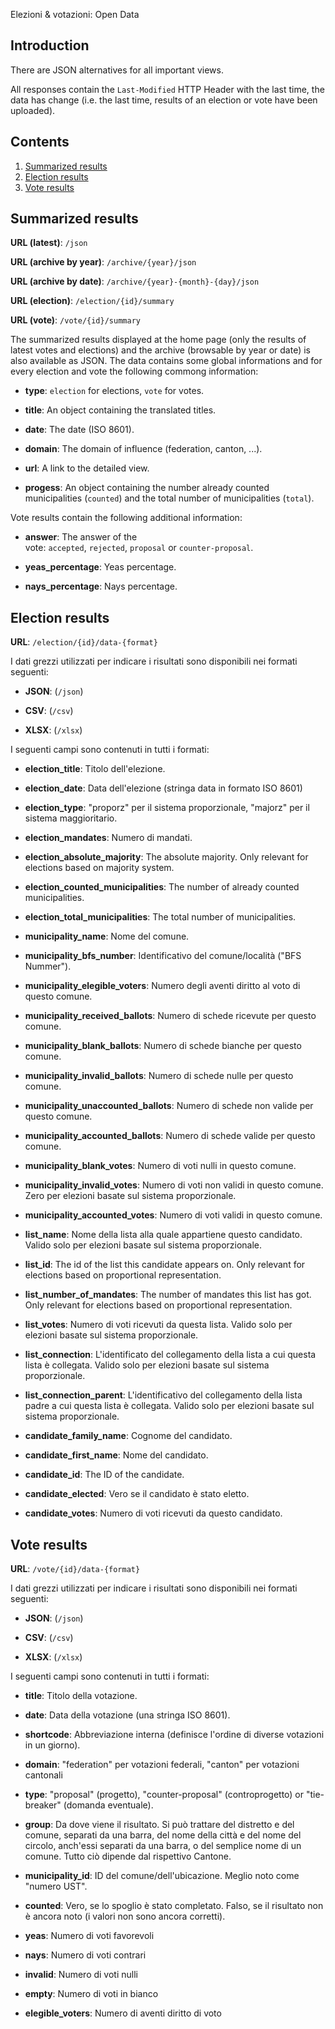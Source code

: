 Elezioni & votazioni: Open Data

## Introduction

There are JSON alternatives for all important views.

All responses contain the `Last-Modified` HTTP Header with the last time, the data has change (i.e. the last time, results of an election or vote have been uploaded).


## Contents

1. [Summarized results](#summarized-results)
2. [Election results](#election-results)
3. [Vote results](#vote-results)

## Summarized results

**URL (latest)**: `/json`

**URL (archive by year)**: `/archive/{year}/json`

**URL (archive by date)**: `/archive/{year}-{month}-{day}/json`

**URL (election)**: `/election/{id}/summary`

**URL (vote)**: `/vote/{id}/summary`

The summarized results displayed at the home page (only the results of latest votes and elections) and the archive (browsable by year or date) is also available as JSON. The data contains some global informations and for every election and vote the following commong information:

- **type**: `election` for elections, `vote` for votes.

- **title**: An object containing the translated titles.

- **date**: The date (ISO 8601).

- **domain**: The domain of influence (federation, canton, ...).

- **url**: A link to the detailed view.

- **progess**: An object containing the number already counted municipalities (`counted`) and the total number of municipalities (`total`).

Vote results contain the following additional information:

- **answer**: The answer of the vote: `accepted`, `rejected`, `proposal` or `counter-proposal`.

- **yeas_percentage**: Yeas percentage.

- **nays_percentage**: Nays percentage.

## Election results

**URL**: `/election/{id}/data-{format}`

I dati grezzi utilizzati per indicare i risultati sono disponibili nei formati seguenti:

- **JSON**: (`/json`)

- **CSV**: (`/csv`)

- **XLSX**: (`/xlsx`)

I seguenti campi sono contenuti in tutti i formati:

- **election_title**: Titolo dell'elezione.

- **election_date**: Data dell'elezione (stringa data in formato ISO 8601)

- **election_type**: "proporz" per il sistema proporzionale, "majorz" per il sistema maggioritario.

- **election_mandates**: Numero di mandati.

- **election_absolute_majority**: The absolute majority. Only relevant for elections based on majority system.

- **election_counted_municipalities**: The number of already counted municipalities.

- **election_total_municipalities**: The total number of municipalities.

- **municipality_name**: Nome del comune.

- **municipality_bfs_number**: Identificativo del comune/località ("BFS Nummer").

- **municipality_elegible_voters**: Numero degli aventi diritto al voto di questo comune.

- **municipality_received_ballots**: Numero di schede ricevute per questo comune.

- **municipality_blank_ballots**: Numero di schede bianche per questo comune.

- **municipality_invalid_ballots**: Numero di schede nulle per questo comune.

- **municipality_unaccounted_ballots**: Numero di schede non valide per questo comune.

- **municipality_accounted_ballots**: Numero di schede valide per questo comune.

- **municipality_blank_votes**: Numero di voti nulli in questo comune.

- **municipality_invalid_votes**: Numero di voti non validi in questo comune. Zero per elezioni basate sul sistema proporzionale.

- **municipality_accounted_votes**: Numero di voti validi in questo comune.

- **list_name**: Nome della lista alla quale appartiene questo candidato. Valido solo per elezioni basate sul sistema proporzionale.

- **list_id**: The id of the list this candidate appears on. Only relevant for elections based on proportional representation.

- **list_number_of_mandates**: The number of mandates this list has got. Only relevant for elections based on proportional representation.

- **list_votes**: Numero di voti ricevuti da questa lista. Valido solo per elezioni basate sul sistema proporzionale.

- **list_connection**: L'identificato del collegamento della lista a cui questa lista è collegata. Valido solo per elezioni basate sul sistema proporzionale.

- **list_connection_parent**: L'identificativo del collegamento della lista padre a cui questa lista è collegata. Valido solo per elezioni basate sul sistema proporzionale.

- **candidate_family_name**: Cognome del candidato.

- **candidate_first_name**: Nome del candidato.

- **candidate_id**: The ID of the candidate.

- **candidate_elected**: Vero se il candidato è stato eletto.

- **candidate_votes**: Numero di voti ricevuti da questo candidato.

## Vote results

**URL**: `/vote/{id}/data-{format}`

I dati grezzi utilizzati per indicare i risultati sono disponibili nei formati seguenti:

- **JSON**: (`/json`)

- **CSV**: (`/csv`)

- **XLSX**: (`/xlsx`)

I seguenti campi sono contenuti in tutti i formati:

- **title**: Titolo della votazione.

- **date**: Data della votazione (una stringa ISO 8601).

- **shortcode**: Abbreviazione interna (definisce l'ordine di diverse votazioni in un giorno).

- **domain**: "federation" per votazioni federali, "canton" per votazioni cantonali

- **type**: "proposal" (progetto), "counter-proposal" (controprogetto) or "tie-breaker" (domanda eventuale).

- **group**: Da dove viene il risultato. Si può trattare del distretto e del comune, separati da una barra, del nome della città e del nome del circolo, anch'essi separati da una barra, o del semplice nome di un comune. Tutto ciò dipende dal rispettivo Cantone.

- **municipality_id**: ID del comune/dell'ubicazione. Meglio noto come "numero UST".

- **counted**: Vero, se lo spoglio è stato completato. Falso, se il risultato non è ancora noto (i valori non sono ancora corretti).

- **yeas**: Numero di voti favorevoli

- **nays**: Numero di voti contrari

- **invalid**: Numero di voti nulli

- **empty**: Numero di voti in bianco

- **elegible_voters**: Numero di aventi diritto di voto
